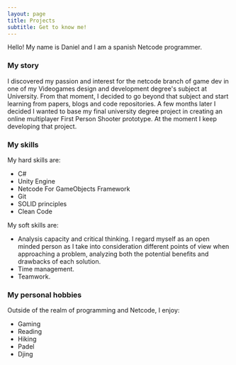 ```yaml
---
layout: page
title: Projects
subtitle: Get to know me!
---
```


Hello! My name is Daniel and I am a spanish Netcode programmer. 

### My story
I discovered my passion and interest for the netcode branch of game dev in one of my Videogames design and development degree's subject at University. From that moment, I decided to go beyond that subject and start learning from papers, blogs and code repositories. A few months later I decided I wanted to base my final university degree project in creating an online multiplayer First Person Shooter prototype. At the moment I keep developing that project.

### My skills
My hard skills are:
- C#
- Unity Engine
- Netcode For GameObjects Framework
- Git
- SOLID principles
- Clean Code

My soft skills are:
- Analysis capacity and critical thinking. I regard myself as an open minded person as I take into consideration different points of view when approaching a problem, analyzing both the potential benefits and drawbacks of each solution.
- Time management.
- Teamwork.

### My personal hobbies
Outside of the realm of programming and Netcode, I enjoy:
- Gaming
- Reading
- Hiking
- Padel
- Djing
